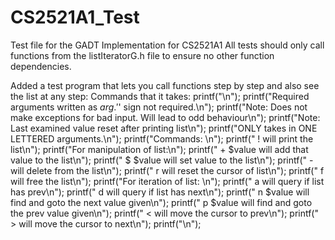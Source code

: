 # CS2521A1_Test
Test file for the GADT Implementation for CS2521A1
All tests should only call functions from the listIteratorG.h file to ensure no other function dependencies.

Added a test program that lets you call functions step by step and also see the list at any step:
  Commands that it takes:
        printf("\n");
        printf("Required arguments written as $arg. '$' sign not required.\n");
        printf("Note: Does not make exceptions for bad input. Will lead to odd behaviour\n");
        printf("Note: Last examined value reset after printing list\n");
        printf("ONLY takes in ONE LETTERED arguments.\n");
        printf("Commands: \n");
        printf("    !           will print the list\n");
        printf("For manipulation of list:\n");
        printf("    + $value    will add that value to the list\n");
        printf("    $ $value    will set value to the list\n");
        printf("    -           will delete from the list\n");
        printf("    r           will reset the cursor of list\n");
        printf("    f           will free the list\n");
        printf("For iteration of list: \n");
        printf("    a           will query if list has prev\n");
        printf("    d           will query if list has next\n");
        printf("    n $value    will find and goto the next value given\n");
        printf("    p $value    will find and goto the prev value given\n");
        printf("    <           will move the cursor to prev\n");
        printf("    >           will move the cursor to next\n");
        printf("\n");
